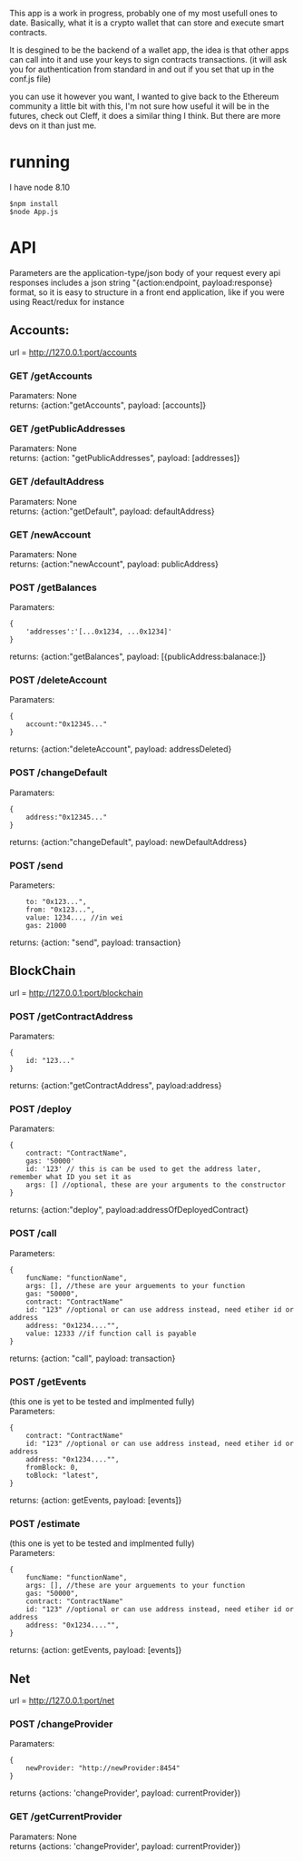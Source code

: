 
This app is a work in progress, probably one of my most usefull ones to date. Basically, what it is a crypto wallet that can store and execute smart contracts.

It is desgined to be the backend of a wallet app, the idea is that other apps can call into it and use your keys to sign contracts transactions.
(it will ask you for authentication from standard in and out if you set that up in the conf.js file)

you can use it however you want, I wanted to give back to the Ethereum community a little bit with this, I'm not sure how
useful it will be in the futures, check out Cleff, it does a similar thing I think. But there are more devs on it than just me.


# running 
I have node 8.10
```
$npm install
$node App.js
```

# API
Parameters are the application-type/json body of your request
every api responses includes a json string "{action:endpoint, payload:response} format, so it is easy to structure
in a front end application, like if you were using React/redux for instance


## Accounts:  
url = http://127.0.0.1:port/accounts  
### GET __**/getAccounts**__  
Paramaters: None  
returns: {action:"getAccounts", payload: [accounts]}

### GET __**/getPublicAddresses**__   
Paramaters: None  
returns: {action: "getPublicAddresses", payload: [addresses]}

### GET __**/defaultAddress**__  
Paramaters: None  
returns: {action:"getDefault", payload: defaultAddress}  
  
### GET __**/newAccount**__  
Paramaters: None  
returns: {action:"newAccount", payload: publicAddress}  
  
### POST __**/getBalances**__   
Paramaters: 
```
{
    'addresses':'[...0x1234, ...0x1234]'
}
```
returns: {action:"getBalances", payload: [{publicAddress:balanace:]} 

### POST __**/deleteAccount**__  
Paramaters: 
```
{
    account:"0x12345..."
}
```
returns: {action:"deleteAccount", payload: addressDeleted}  

### POST __**/changeDefault**__   
Paramaters: 
```
{
    address:"0x12345..."
}
```

returns: {action:"changeDefault", payload: newDefaultAddress} 
  
### POST /send  
Parameters: 
```
    to: "0x123...",
    from: "0x123...",
    value: 1234..., //in wei
    gas: 21000
```
returns: {action: "send", payload: transaction}

## BlockChain  
url = http://127.0.0.1:port/blockchain

### POST /getContractAddress  
Paramaters: 
```
{
    id: "123..."
}
```
returns: {action:"getContractAddress", payload:address}

### POST /deploy  
Paramaters:  
```  
{  
    contract: "ContractName",  
    gas: '50000'  
    id: '123' // this is can be used to get the address later, remember what ID you set it as   
    args: [] //optional, these are your arguments to the constructor    
}
 ```    
returns: {action:"deploy", payload:addressOfDeployedContract}

### POST /call  
Parameters: 
```
{   
    funcName: "functionName",  
    args: [], //these are your arguements to your function  
    gas: "50000",  
    contract: "ContractName"  
    id: "123" //optional or can use address instead, need etiher id or address  
    address: "0x1234...."",  
    value: 12333 //if function call is payable 
}
```
returns: {action: "call", payload: transaction}  

### POST /getEvents  
(this one is yet to be tested and implmented fully)  
Parameters: 
```
{  
    contract: "ContractName"  
    id: "123" //optional or can use address instead, need etiher id or address  
    address: "0x1234...."",  
    fromBlock: 0,  
    toBlock: "latest",  
}
```  
returns: {action: getEvents, payload: [events]}  
  
### POST /estimate  
(this one is yet to be tested and implmented fully)  
Parameters: 
```  
{  
    funcName: "functionName",  
    args: [], //these are your arguements to your function  
    gas: "50000",  
    contract: "ContractName"  
    id: "123" //optional or can use address instead, need etiher id or address  
    address: "0x1234...."",  
}
```  
returns: {action: getEvents, payload: [events]}  

## Net
url = http://127.0.0.1:port/net

### POST /changeProvider
Paramaters: 
```
{
    newProvider: "http://newProvider:8454"
}
```  
returns {actions: 'changeProvider', payload: currentProvider})

### GET /getCurrentProvider
Paramaters: None  
returns {actions: 'changeProvider', payload: currentProvider})


